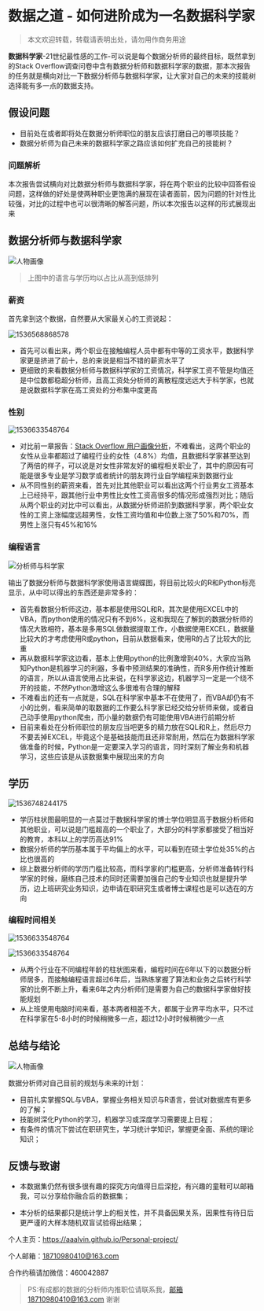 # 数据之道 - 如何进阶成为一名数据科学家

> 本文欢迎转载，转载请表明出处，请勿用作商务用途

**数据科学家**-21世纪最性感的工作-可以说是每个数据分析师的最终目标，既然拿到的Stack Overflow调查问卷中含有数据分析师和数据科学家的数据，那本次报告的任务就是横向对比一下数据分析师与数据科学家，让大家对自己的未来的技能树选择能有多一点的数据支持。

## 假设问题

- 目前处在或者即将处在数据分析师职位的朋友应该打磨自己的哪项技能？
- 数据分析师为自己未来的数据科学家之路应该如何扩充自己的技能树？

### 问题解析

本次报告尝试横向对比数据分析师与数据科学家，将在两个职业的比较中回答假设问题，这样做的好处是使两种职业更饱满的展现在读者面前，因为问题的针对性比较强，对比的过程中也可以很清晰的解答问题，所以本次报告以这样的形式展现出来

## 数据分析师与数据科学家

![人物画像](http://pcb0gbia7.bkt.clouddn.com/%E7%94%A8%E6%88%B7%E7%94%BB%E5%83%8F.png)

> 上图中的语言与学历均以占比从高到低排列

### 薪资

首先拿到这个数据，自然要从大家最关心的工资说起：

![1536568868578](http://pcb0gbia7.bkt.clouddn.com/%E4%BB%AA%E8%A1%A8%E6%9D%BF14.png)

- 首先可以看出来，两个职业在接触编程人员中都有中等的工资水平，数据科学家更是挤进了前十，总的来说是相当不错的薪资水平了
- 更细致的来看数据分析师与数据科学家的工资情况，科学家工资不管是均值还是中位数都稳超分析师，且高工资处分析师的离散程度远远大于科学家，也就是说数据科学家在高工资处的分布集中度更高

### 性别

![1536633548764](http://pcb0gbia7.bkt.clouddn.com/%E6%80%A7%E5%88%AB.png)

- 对比前一章报告：[Stack Overflow 用户画像分析](https://github.com/AAAlvin/Project_Folder/blob/master/%E6%95%B0%E6%8D%AE%E4%B9%8B%E9%81%93%20-%20Stack%E7%9A%84%E7%94%A8%E6%88%B7%E7%94%BB%E5%83%8F%E5%88%86%E6%9E%90.md)，不难看出，这两个职业的女性从业率都超过了编程行业的女性（4.8%）均值，且数据科学家甚至达到了两倍的样子，可以说是对女性非常友好的编程相关职业了，其中的原因有可能是很多专业是学习数学或者统计的朋友跨行业自学编程来到数据行业
- 从不同性别的薪资来看，首先对比其他职业可以看出这两个行业男女工资基本上已经持平，跟其他行业中男性比女性工资高很多的情况形成强烈对比；随后从两个职业的对比中可以看出，从数据分析师进阶到数据科学家，两个职业女性的工资上涨幅度远超男性，女性工资均值和中位数上涨了50%和70%，而男性上涨只有45%和16%

### 编程语言

![分析师与科学家](http://pcb0gbia7.bkt.clouddn.com/%E5%88%86%E6%9E%90%E5%B8%88%E4%B8%8E%E7%A7%91%E5%AD%A6%E5%AE%B6.png)

输出了数据分析师与数据科学家使用语言蝴蝶图，将目前比较火的R和Python标亮显示，从中可以得出的东西还是非常多的：

- 首先看数据分析师这边，基本都是使用SQL和R，其次是使用EXCEL中的VBA，而python使用的情况只有不到6%，这和我现在了解到的数据分析师的情况大致相符，基本是多用SQL做数据提取工作，小数据使用EXCEL，数据量比较大的才考虑使用R或python，目前从数据看来，使用R的占了比较大的比重
- 再从数据科学家这边看，基本上使用python的比例激增到40%，大家应当熟知Python是机器学习的利器，多看中预测结果的准确性，而R多用作统计推断的语言，所以从语言使用占比来说，在科学家这边，机器学习一定是一个绕不开的技能，不然Python激增这么多很难有合理的解释
- 不难看出的还有一点就是，SQL在科学家中基本不在使用了，而VBA却仍有不小的比例，看来简单的取数据的工作要么科学家已经交给分析师来做，或者自己动手使用python爬虫，而小量的数据仍有可能使用VBA进行前期分析
- 目前来看处在分析师职位的朋友应当吧更多的精力放在SQL和R上，然后尽力不要丢掉EXCEL，毕竟这个是基础技能而且还非常耐用，然后在为数据科学家做准备的时候，Python是一定要深入学习的语言，同时深刻了解业务和机器学习，这些应该是从该数据集中展现出来的方向

## 学历

![1536748244175](http://pcb0gbia7.bkt.clouddn.com/%E5%AD%A6%E5%8E%86%E6%AF%94%E8%BE%83.png)

- 学历柱状图最明显的一点莫过于数据科学家的博士学位明显高于数据分析师和其他职业，可以说是门槛超高的一个职业了，大部分的科学家都接受了相当好的教育，本科以上的学历高达91%
- 数据分析师的学历基本属于平均偏上的水平，可以看到在硕士学位处35%的占比也很高的
- 综上数据分析师的学历门槛比较高，而科学家的门槛更高，分析师准备转行科学家的时候，磨练自己技术的同时还需要加强自己的专业知识也就是提升学历，边上班研究业务知识，边申请在职研究生或者博士课程也是可以选在的方向

### 编程时间相关

![1536633548764](http://pcb0gbia7.bkt.clouddn.com/%E7%BC%96%E7%A8%8B%E5%B9%B4%E9%BE%84.png)

![1536633548764](http://pcb0gbia7.bkt.clouddn.com/%E7%94%B5%E8%84%91%E5%B0%8F%E6%97%B6%E6%AF%94%E8%BE%83.png)

- 从两个行业在不同编程年龄的柱状图来看，编程时间在6年以下的以数据分析师居多，而接触编程语言超过6年后，当熟练掌握了算法和业务之后转行科学家的比例不断上升，看来6年之内分析师们是需要为自己的数据科学家做好技能规划
- 从上班使用电脑时间来看，基本两者相差不大，都属于业界平均水平，只不过在科学家在5-8小时的时候稍微多一点，超过12小时时候稍微少一点

## 总结与结论

![人物画像](http://pcb0gbia7.bkt.clouddn.com/%E7%94%A8%E6%88%B7%E7%94%BB%E5%83%8F.png)

数据分析师对自己目前的规划与未来的计划：

- 目前扎实掌握SQL与VBA，掌握业务相关知识与R语言，尝试对数据库有更多的了解；
- 技能树深化Python的学习，机器学习或深度学习需要提上日程；
- 有条件的情况下尝试在职研究生，学习统计学知识，掌握更全面、系统的理论知识；

## 反馈与致谢

- 本数据集仍然有很多很有趣的探究方向值得日后深挖，有兴趣的童鞋可以邮箱我，可以分享给你融合后的数据集；

- 本分析的结果都只是统计学上的相关性，并不具备因果关系，因果性有待日后更严谨的大样本随机双盲试验得出结果；

个人主页：https://aaalvin.github.io/Personal-project/

个人邮箱：18710980410@163.com

合作约稿请加微信：460042887

> PS:有成都的数据的分析师内推职位请联系我，邮箱18710980410@163.com 谢谢

  
